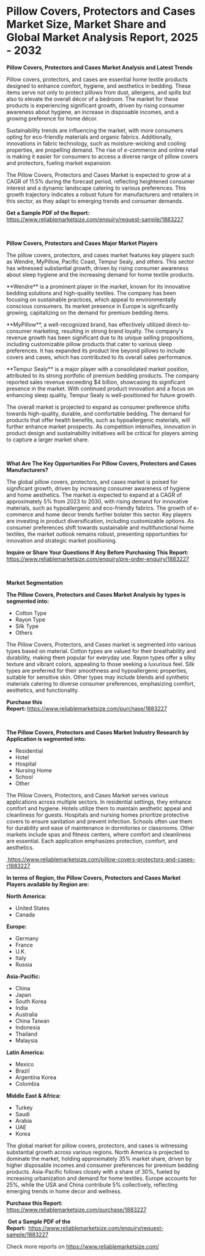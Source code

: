 <p><h1>Pillow Covers, Protectors and Cases Market Size, Market Share and Global Market Analysis Report, 2025 - 2032</h1></p><p><strong>Pillow Covers, Protectors and Cases Market Analysis and Latest Trends</strong></p>
<p><p>Pillow covers, protectors, and cases are essential home textile products designed to enhance comfort, hygiene, and aesthetics in bedding. These items serve not only to protect pillows from dust, allergens, and spills but also to elevate the overall décor of a bedroom. The market for these products is experiencing significant growth, driven by rising consumer awareness about hygiene, an increase in disposable incomes, and a growing preference for home décor.</p><p>Sustainability trends are influencing the market, with more consumers opting for eco-friendly materials and organic fabrics. Additionally, innovations in fabric technology, such as moisture-wicking and cooling properties, are propelling demand. The rise of e-commerce and online retail is making it easier for consumers to access a diverse range of pillow covers and protectors, fueling market expansion. </p><p>The Pillow Covers, Protectors and Cases Market is expected to grow at a CAGR of 11.5% during the forecast period, reflecting heightened consumer interest and a dynamic landscape catering to various preferences. This growth trajectory indicates a robust future for manufacturers and retailers in this sector, as they adapt to emerging trends and consumer demands.</p></p>
<p><strong>Get a Sample PDF of the Report:&nbsp;</strong> <a href="https://www.reliablemarketsize.com/enquiry/request-sample/1883227?utm_campaign=1845&utm_medium=2&utm_source=Github&utm_content=ia&utm_term=10022025&utm_id=pillow-covers-protectors-and-cases">https://www.reliablemarketsize.com/enquiry/request-sample/1883227</a></p>
<p>&nbsp;</p>
<p><strong>Pillow Covers, Protectors and Cases Major Market Players</strong></p>
<p><p>The pillow covers, protectors, and cases market features key players such as Wendre, MyPillow, Pacific Coast, Tempur Sealy, and others. This sector has witnessed substantial growth, driven by rising consumer awareness about sleep hygiene and the increasing demand for home textile products.</p><p>**Wendre** is a prominent player in the market, known for its innovative bedding solutions and high-quality textiles. The company has been focusing on sustainable practices, which appeal to environmentally conscious consumers. Its market presence in Europe is significantly growing, capitalizing on the demand for premium bedding items.</p><p>**MyPillow**, a well-recognized brand, has effectively utilized direct-to-consumer marketing, resulting in strong brand loyalty. The company's revenue growth has been significant due to its unique selling propositions, including customizable pillow products that cater to various sleep preferences. It has expanded its product line beyond pillows to include covers and cases, which has contributed to its overall sales performance.</p><p>**Tempur Sealy** is a major player with a consolidated market position, attributed to its strong portfolio of premium bedding products. The company reported sales revenue exceeding $4 billion, showcasing its significant presence in the market. With continued product innovation and a focus on enhancing sleep quality, Tempur Sealy is well-positioned for future growth.</p><p>The overall market is projected to expand as consumer preference shifts towards high-quality, durable, and comfortable bedding. The demand for products that offer health benefits, such as hypoallergenic materials, will further enhance market prospects. As competition intensifies, innovation in product design and sustainability initiatives will be critical for players aiming to capture a larger market share.</p></p>
<p>&nbsp;</p>
<p><strong>What Are The Key Opportunities For Pillow Covers, Protectors and Cases Manufacturers?</strong></p>
<p><p>The global pillow covers, protectors, and cases market is poised for significant growth, driven by increasing consumer awareness of hygiene and home aesthetics. The market is expected to expand at a CAGR of approximately 5% from 2023 to 2030, with rising demand for innovative materials, such as hypoallergenic and eco-friendly fabrics. The growth of e-commerce and home decor trends further bolster this sector. Key players are investing in product diversification, including customizable options. As consumer preferences shift towards sustainable and multifunctional home textiles, the market outlook remains robust, presenting opportunities for innovation and strategic market positioning.</p></p>
<p><strong>Inquire or Share Your Questions If Any Before Purchasing This Report:</strong> <a href="https://www.reliablemarketsize.com/enquiry/pre-order-enquiry/1883227?utm_campaign=1845&utm_medium=2&utm_source=Github&utm_content=ia&utm_term=10022025&utm_id=pillow-covers-protectors-and-cases">https://www.reliablemarketsize.com/enquiry/pre-order-enquiry/1883227</a></p>
<p>&nbsp;</p>
<p><strong>Market Segmentation</strong></p>
<p><strong>The Pillow Covers, Protectors and Cases Market Analysis by types is segmented into:</strong></p>
<p><ul><li>Cotton Type</li><li>Rayon Type</li><li>Silk Type</li><li>Others</li></ul></p>
<p><p>The Pillow Covers, Protectors, and Cases market is segmented into various types based on material. Cotton types are valued for their breathability and durability, making them popular for everyday use. Rayon types offer a silky texture and vibrant colors, appealing to those seeking a luxurious feel. Silk types are preferred for their smoothness and hypoallergenic properties, suitable for sensitive skin. Other types may include blends and synthetic materials catering to diverse consumer preferences, emphasizing comfort, aesthetics, and functionality.</p></p>
<p><strong>Purchase this Report:&nbsp;</strong><a href="https://www.reliablemarketsize.com/purchase/1883227?utm_campaign=1845&utm_medium=2&utm_source=Github&utm_content=ia&utm_term=10022025&utm_id=pillow-covers-protectors-and-cases">https://www.reliablemarketsize.com/purchase/1883227</a></p>
<p>&nbsp;</p>
<p><strong>The Pillow Covers, Protectors and Cases Market Industry Research by Application is segmented into:</strong></p>
<p><ul><li>Residential</li><li>Hotel</li><li>Hospital</li><li>Nursing Home</li><li>School</li><li>Other</li></ul></p>
<p><p>The Pillow Covers, Protectors, and Cases Market serves various applications across multiple sectors. In residential settings, they enhance comfort and hygiene. Hotels utilize them to maintain aesthetic appeal and cleanliness for guests. Hospitals and nursing homes prioritize protective covers to ensure sanitation and prevent infection. Schools often use them for durability and ease of maintenance in dormitories or classrooms. Other markets include spas and fitness centers, where comfort and cleanliness are essential. Each application emphasizes protection, comfort, and aesthetics.</p></p>
<p><a href="https://www.reliablemarketsize.com/pillow-covers-protectors-and-cases-r1883227?utm_campaign=1845&utm_medium=2&utm_source=Github&utm_content=ia&utm_term=10022025&utm_id=pillow-covers-protectors-and-cases">&nbsp;https://www.reliablemarketsize.com/pillow-covers-protectors-and-cases-r1883227</a></p>
<p><strong>In terms of Region, the Pillow Covers, Protectors and Cases Market Players available by Region are:</strong></p>
<p>
    <p> <strong> North America: </strong>
        <ul>
            <li>United States</li>
            <li>Canada</li>
        </ul>
        </p> 
    <p> <strong> Europe: </strong>
        <ul>
            <li>Germany</li>
            <li>France</li>
            <li>U.K.</li>
            <li>Italy</li>
            <li>Russia</li>
        </ul>
        </p> 
    <p> <strong> Asia-Pacific: </strong>
        <ul>
            <li>China</li>
            <li>Japan</li>
            <li>South Korea</li>
            <li>India</li>
            <li>Australia</li>
            <li>China Taiwan</li>
            <li>Indonesia</li>
            <li>Thailand</li>
            <li>Malaysia</li>
        </ul>
        </p> 
    <p> <strong> Latin America: </strong>
        <ul>
            <li>Mexico</li>
            <li>Brazil</li>
            <li>Argentina Korea</li>
            <li>Colombia</li>
        </ul>
        </p> 
    <p> <strong> Middle East & Africa: </strong>
        <ul>
            <li>Turkey</li>
            <li>Saudi</li>
            <li>Arabia</li>
            <li>UAE</li>
            <li>Korea</li>
        </ul>
    </p>
    </p>
<p><p>The global market for pillow covers, protectors, and cases is witnessing substantial growth across various regions. North America is projected to dominate the market, holding approximately 35% market share, driven by higher disposable incomes and consumer preferences for premium bedding products. Asia-Pacific follows closely with a share of 30%, fueled by increasing urbanization and demand for home textiles. Europe accounts for 25%, while the USA and China contribute 5% collectively, reflecting emerging trends in home decor and wellness.</p></p>
<p><strong>Purchase this Report: </strong><a href="https://www.reliablemarketsize.com/purchase/1883227?utm_campaign=1845&utm_medium=2&utm_source=Github&utm_content=ia&utm_term=10022025&utm_id=pillow-covers-protectors-and-cases">https://www.reliablemarketsize.com/purchase/1883227</a></p>
<p>&nbsp;<strong>Get a Sample PDF of the Report:&nbsp;&nbsp;</strong><a href="https://www.reliablemarketsize.com/enquiry/request-sample/1883227?utm_campaign=1845&utm_medium=2&utm_source=Github&utm_content=ia&utm_term=10022025&utm_id=pillow-covers-protectors-and-cases">https://www.reliablemarketsize.com/enquiry/request-sample/1883227</a></p>
<p><strong></strong></p>
<p>Check more reports on <a href="https://www.reliablemarketsize.com/?utm_campaign=1845&utm_medium=2&utm_source=Github&utm_content=ia&utm_term=10022025&utm_id=pillow-covers-protectors-and-cases">https://www.reliablemarketsize.com/</a></p>